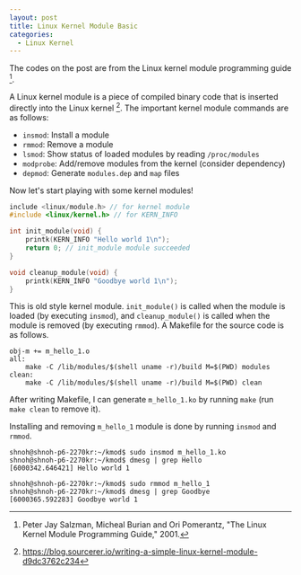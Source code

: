 ```yaml
---
layout: post
title: Linux Kernel Module Basic
categories:
  - Linux Kernel
---
```

The codes on the post are from the Linux kernel module programming guide [^Salzman].

A Linux kernel module is a piece of compiled binary code that is inserted directly into the Linux kernel [^Robert]. The important kernel module commands are as follows:

- `insmod`: Install a module
- `rmmod`: Remove a module
- `lsmod`: Show status of loaded modules by reading `/proc/modules`
- `modprobe`: Add/remove modules from the kernel (consider dependency)
- `depmod`: Generate `modules.dep` and `map` files

Now let's start playing with some kernel modules!

```c
include <linux/module.h> // for kernel module
#include <linux/kernel.h> // for KERN_INFO

int init_module(void) {
	printk(KERN_INFO "Hello world 1\n");
	return 0; // init_module module succeeded
}

void cleanup_module(void) {
	printk(KERN_INFO "Goodbye world 1\n");
}
```

This is old style kernel module. `init_module()` is called when the module is loaded (by executing `insmod`), and `cleanup_module()` is called when the module is removed (by executing `rmmod`). A Makefile for the source code is as follows.

```
obj-m += m_hello_1.o
all:
	make -C /lib/modules/$(shell uname -r)/build M=$(PWD) modules
clean:
	make -C /lib/modules/$(shell uname -r)/build M=$(PWD) clean
```

After writing Makefile, I can generate `m_hello_1.ko` by running `make` (run `make clean` to remove it).

Installing and removing `m_hello_1` module is done by running `insmod` and `rmmod`.

```
shnoh@shnoh-p6-2270kr:~/kmod$ sudo insmod m_hello_1.ko
shnoh@shnoh-p6-2270kr:~/kmod$ dmesg | grep Hello
[6000342.646421] Hello world 1

shnoh@shnoh-p6-2270kr:~/kmod$ sudo rmmod m_hello_1
shnoh@shnoh-p6-2270kr:~/kmod$ dmesg | grep Goodbye
[6000365.592283] Goodbye world 1
```


[^Salzman]: Peter Jay Salzman, Micheal Burian and Ori Pomerantz, "The Linux Kernel Module Programming Guide," 2001.
[^Robert]: https://blog.sourcerer.io/writing-a-simple-linux-kernel-module-d9dc3762c234
